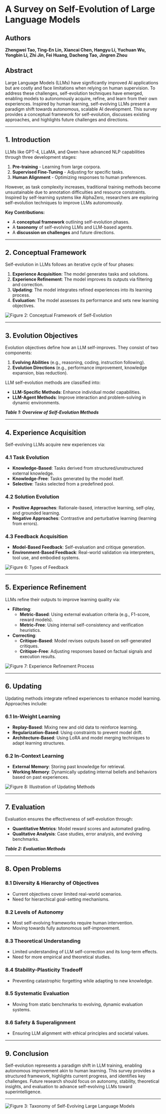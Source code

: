 # A Survey on Self-Evolution of Large Language Models

## Authors
**Zhengwei Tao, Ting-En Lin, Xiancai Chen, Hangyu Li, Yuchuan Wu, Yongbin Li, Zhi Jin, Fei Huang, Dacheng Tao, Jingren Zhou**

## Abstract
Large Language Models (LLMs) have significantly improved AI applications but are costly and face limitations when relying on human supervision. To address these challenges, self-evolution techniques have emerged, enabling models to autonomously acquire, refine, and learn from their own experiences. Inspired by human learning, self-evolving LLMs present a paradigm shift towards autonomous, scalable AI development. This survey provides a conceptual framework for self-evolution, discusses existing approaches, and highlights future challenges and directions.

---

## 1. Introduction
LLMs like GPT-4, LLaMA, and Qwen have advanced NLP capabilities through three development stages:
1. **Pre-training** - Learning from large corpora.
2. **Supervised Fine-Tuning** - Adjusting for specific tasks.
3. **Human Alignment** - Optimizing responses to human preferences.

However, as task complexity increases, traditional training methods become unsustainable due to annotation difficulties and resource constraints. Inspired by self-learning systems like AlphaZero, researchers are exploring self-evolution techniques to improve LLMs autonomously.

**Key Contributions:**
- A **conceptual framework** outlining self-evolution phases.
- A **taxonomy** of self-evolving LLMs and LLM-based agents.
- A **discussion on challenges** and future directions.

---

## 2. Conceptual Framework
Self-evolution in LLMs follows an iterative cycle of four phases:

1. **Experience Acquisition**: The model generates tasks and solutions.
2. **Experience Refinement**: The model improves its outputs via filtering and correction.
3. **Updating**: The model integrates refined experiences into its learning process.
4. **Evaluation**: The model assesses its performance and sets new learning objectives.

![Figure 2: Conceptual Framework of Self-Evolution](path/to/figure2.png)

---

## 3. Evolution Objectives
Evolution objectives define how an LLM self-improves. They consist of two components:
1. **Evolving Abilities** (e.g., reasoning, coding, instruction following).
2. **Evolution Directions** (e.g., performance improvement, knowledge expansion, bias reduction).

LLM self-evolution methods are classified into:
- **LLM-Specific Methods**: Enhance individual model capabilities.
- **LLM-Agent Methods**: Improve interaction and problem-solving in dynamic environments.

_**Table 1: Overview of Self-Evolution Methods**_

---

## 4. Experience Acquisition
Self-evolving LLMs acquire new experiences via:

### 4.1 Task Evolution
- **Knowledge-Based**: Tasks derived from structured/unstructured external knowledge.
- **Knowledge-Free**: Tasks generated by the model itself.
- **Selective**: Tasks selected from a predefined pool.

### 4.2 Solution Evolution
- **Positive Approaches**: Rationale-based, interactive learning, self-play, and grounded learning.
- **Negative Approaches**: Contrastive and perturbative learning (learning from errors).

### 4.3 Feedback Acquisition
- **Model-Based Feedback**: Self-evaluation and critique generation.
- **Environment-Based Feedback**: Real-world validation via interpreters, tool use, and embodied systems.

![Figure 6: Types of Feedback](path/to/figure6.png)

---

## 5. Experience Refinement
LLMs refine their outputs to improve learning quality via:

- **Filtering**:
  - **Metric-Based**: Using external evaluation criteria (e.g., F1-score, reward models).
  - **Metric-Free**: Using internal self-consistency and verification heuristics.
- **Correcting**:
  - **Critique-Based**: Model revises outputs based on self-generated critiques.
  - **Critique-Free**: Adjusting responses based on factual signals and execution results.

![Figure 7: Experience Refinement Process](path/to/figure7.png)

---

## 6. Updating
Updating methods integrate refined experiences to enhance model learning. Approaches include:

### 6.1 In-Weight Learning
- **Replay-Based**: Mixing new and old data to reinforce learning.
- **Regularization-Based**: Using constraints to prevent model drift.
- **Architecture-Based**: Using LoRA and model merging techniques to adapt learning structures.

### 6.2 In-Context Learning
- **External Memory**: Storing past knowledge for retrieval.
- **Working Memory**: Dynamically updating internal beliefs and behaviors based on past experiences.

![Figure 8: Illustration of Updating Methods](path/to/figure8.png)

---

## 7. Evaluation
Evaluation ensures the effectiveness of self-evolution through:
- **Quantitative Metrics**: Model reward scores and automated grading.
- **Qualitative Analysis**: Case studies, error analysis, and evolving benchmarks.

_**Table 2: Evaluation Methods**_

---

## 8. Open Problems
### 8.1 Diversity & Hierarchy of Objectives
- Current objectives cover limited real-world scenarios.
- Need for hierarchical goal-setting mechanisms.

### 8.2 Levels of Autonomy
- Most self-evolving frameworks require human intervention.
- Moving towards fully autonomous self-improvement.

### 8.3 Theoretical Understanding
- Limited understanding of LLM self-correction and its long-term effects.
- Need for more empirical and theoretical studies.

### 8.4 Stability-Plasticity Tradeoff
- Preventing catastrophic forgetting while adapting to new knowledge.

### 8.5 Systematic Evaluation
- Moving from static benchmarks to evolving, dynamic evaluation systems.

### 8.6 Safety & Superalignment
- Ensuring LLM alignment with ethical principles and societal values.

---

## 9. Conclusion
Self-evolution represents a paradigm shift in LLM training, enabling autonomous improvement akin to human learning. This survey provides a structured framework, highlights current progress, and identifies key challenges. Future research should focus on autonomy, stability, theoretical insights, and evaluation to advance self-evolving LLMs toward superintelligence.

---

![Figure 3: Taxonomy of Self-Evolving Large Language Models](path/to/figure3.png)

